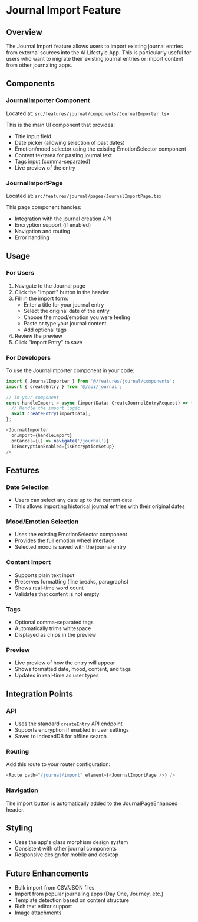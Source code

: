 # Journal Import Feature

## Overview

The Journal Import feature allows users to import existing journal entries from external sources into the AI Lifestyle App. This is particularly useful for users who want to migrate their existing journal entries or import content from other journaling apps.

## Components

### JournalImporter Component

Located at: `src/features/journal/components/JournalImporter.tsx`

This is the main UI component that provides:

- Title input field
- Date picker (allowing selection of past dates)
- Emotion/mood selector using the existing EmotionSelector component
- Content textarea for pasting journal text
- Tags input (comma-separated)
- Live preview of the entry

### JournalImportPage

Located at: `src/features/journal/pages/JournalImportPage.tsx`

This page component handles:

- Integration with the journal creation API
- Encryption support (if enabled)
- Navigation and routing
- Error handling

## Usage

### For Users

1. Navigate to the Journal page
2. Click the "Import" button in the header
3. Fill in the import form:
   - Enter a title for your journal entry
   - Select the original date of the entry
   - Choose the mood/emotion you were feeling
   - Paste or type your journal content
   - Add optional tags
4. Review the preview
5. Click "Import Entry" to save

### For Developers

To use the JournalImporter component in your code:

```typescript
import { JournalImporter } from '@/features/journal/components';
import { createEntry } from '@/api/journal';

// In your component
const handleImport = async (importData: CreateJournalEntryRequest) => {
  // Handle the import logic
  await createEntry(importData);
};

<JournalImporter
  onImport={handleImport}
  onCancel={() => navigate('/journal')}
  isEncryptionEnabled={isEncryptionSetup}
/>
```

## Features

### Date Selection

- Users can select any date up to the current date
- This allows importing historical journal entries with their original dates

### Mood/Emotion Selection

- Uses the existing EmotionSelector component
- Provides the full emotion wheel interface
- Selected mood is saved with the journal entry

### Content Import

- Supports plain text input
- Preserves formatting (line breaks, paragraphs)
- Shows real-time word count
- Validates that content is not empty

### Tags

- Optional comma-separated tags
- Automatically trims whitespace
- Displayed as chips in the preview

### Preview

- Live preview of how the entry will appear
- Shows formatted date, mood, content, and tags
- Updates in real-time as user types

## Integration Points

### API

- Uses the standard `createEntry` API endpoint
- Supports encryption if enabled in user settings
- Saves to IndexedDB for offline search

### Routing

Add this route to your router configuration:

```typescript
<Route path="/journal/import" element={<JournalImportPage />} />
```

### Navigation

The import button is automatically added to the JournalPageEnhanced header.

## Styling

- Uses the app's glass morphism design system
- Consistent with other journal components
- Responsive design for mobile and desktop

## Future Enhancements

- Bulk import from CSV/JSON files
- Import from popular journaling apps (Day One, Journey, etc.)
- Template detection based on content structure
- Rich text editor support
- Image attachments
